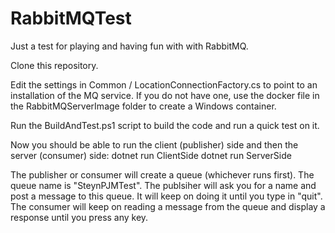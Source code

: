# RabbitMQTest

Just a test for playing and having fun with with RabbitMQ.

Clone this repository.

Edit the settings in Common / LocationConnectionFactory.cs to point to an installation of the MQ service.
If you do not have one, use the docker file in the RabbitMQServerImage folder to create a Windows container.

Run the BuildAndTest.ps1 script to build the code and run a quick test on it.

Now you should be able to run the client (publisher) side and then the server (consumer) side:
  dotnet run ClientSide
  dotnet run ServerSide
  
The publisher or consumer will create a queue (whichever runs first). The queue name is "SteynPJMTest".
The publsiher will ask you for a name and post a message to this queue. It will keep on doing it until you type in "quit".
The consumer will keep on reading a message from the queue and display a response until you press any key.

